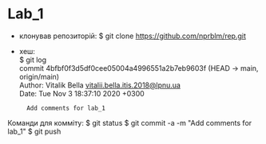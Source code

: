 # Lab_1
- клонував репозиторій: $ git clone https://github.com/nprblm/rep.git
- хеш:  
        $ git log  
        commit 4bfbf0f3d5df0cee05004a4996551a2b7eb9603f (HEAD -> main, origin/main)  
        Author: Vitalik Bella <vitalii.bella.itis.2018@lpnu.ua>  
        Date:   Tue Nov 3 18:37:10 2020 +0300  
    
        Add comments for lab_1  

Команди для комміту: 
    $ git status
    $ git commit -a -m "Add comments for lab_1"
    $ git push
